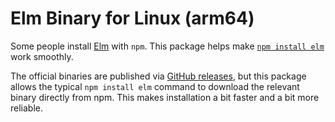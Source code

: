 # Elm Binary for Linux (arm64)

Some people install [Elm](https://elm-lang.org/) with `npm`. This package helps make [`npm install elm`](https://www.npmjs.com/package/elm) work smoothly.

The official binaries are published via [GitHub releases](https://github.com/elm/compiler/releases), but this package allows the typical `npm install elm` command to download the relevant binary directly from npm. This makes installation a bit faster and a bit more reliable.
